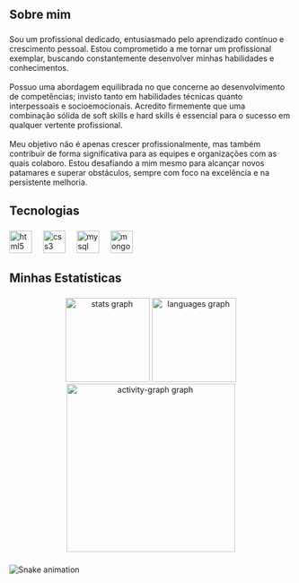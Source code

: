 <h2 align="left">Sobre mim</h2>

###

<p align="left">Sou um profissional dedicado, entusiasmado pelo aprendizado contínuo e crescimento pessoal. Estou comprometido a me tornar um profissional exemplar, buscando constantemente desenvolver minhas habilidades e conhecimentos.<br><br>Possuo uma abordagem equilibrada no que concerne ao desenvolvimento de competências; invisto tanto em habilidades técnicas quanto interpessoais e socioemocionais. Acredito firmemente que uma combinação sólida de soft skills e hard skills é essencial para o sucesso em qualquer vertente profissional.<br><br>Meu objetivo não é apenas crescer profissionalmente, mas também contribuir de forma significativa para as equipes e organizações com as quais colaboro. Estou desafiando a mim mesmo para alcançar novos patamares e superar obstáculos, sempre com foco na excelência e na persistente melhoria.</p>

###

<h2 align="left">Tecnologias</h2>

###

<div align="left">
  <img src="https://cdn.jsdelivr.net/gh/devicons/devicon/icons/html5/html5-original.svg" height="40" alt="html5 logo"  />
  <img width="12" />
  <img src="https://cdn.jsdelivr.net/gh/devicons/devicon/icons/css3/css3-original.svg" height="40" alt="css3 logo"  />
  <img width="12" />
  <img src="https://cdn.jsdelivr.net/gh/devicons/devicon/icons/mysql/mysql-original.svg" height="40" alt="mysql logo"  />
  <img width="12" />
  <img src="https://cdn.jsdelivr.net/gh/devicons/devicon/icons/mongodb/mongodb-original.svg" height="40" alt="mongodb logo"  />
</div>

###

<h2 align="left">Minhas Estatísticas</h2>

###

<div align="center">
  <img src="https://github-readme-stats.vercel.app/api?username=LuanGCMenezes&hide_title=false&hide_rank=false&show_icons=true&include_all_commits=true&count_private=true&disable_animations=false&theme=dracula&locale=en&hide_border=false&order=1" height="150" alt="stats graph"  />
  <img src="https://github-readme-stats.vercel.app/api/top-langs?username=LuanGCMenezes&locale=en&hide_title=false&layout=compact&card_width=320&langs_count=5&theme=dracula&hide_border=false&order=2" height="150" alt="languages graph"  />
  <img src="https://github-readme-activity-graph.vercel.app/graph?username=LuanGCMenezes&radius=16&theme=dracula&area=true&order=5" height="300" alt="activity-graph graph"  />
</div>

###

<img src="https://raw.githubusercontent.com/LuanGCMenezes/LuanGCMenezes/output/snake.svg" alt="Snake animation" />

###
